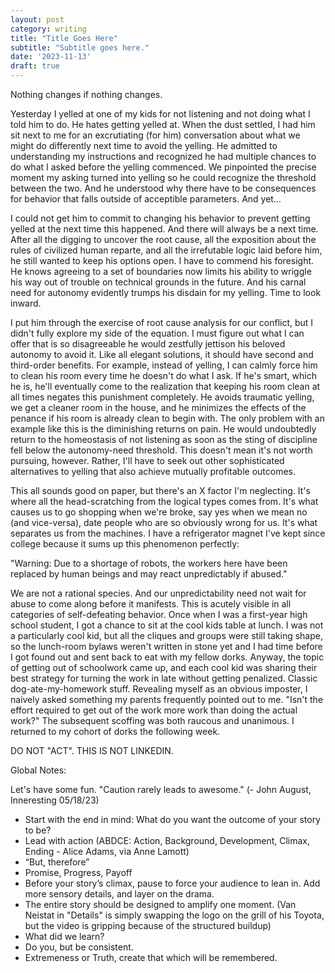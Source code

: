 ```yaml
---
layout: post
category: writing
title: "Title Goes Here"
subtitle: "Subtitle goes here."
date: '2023-11-13'
draft: true
---
```


Nothing changes if nothing changes.

Yesterday I yelled at one of my kids for not listening and not doing what I told him to do. He hates getting yelled at. When the dust settled, I had him sit next to me for an excrutiating (for him) conversation about what we might do differently next time to avoid the yelling. He admitted to understanding my instructions and recognized he had multiple chances to do what I asked before the yelling commenced. We pinpointed the precise moment my asking turned into yelling so he could recognize the threshold between the two. And he understood why there have to be consequences for behavior that falls outside of acceptible parameters. And yet...

I could not get him to commit to changing his behavior to prevent getting yelled at the next time this happened. And there will always be a next time. After all the digging to uncover the root cause, all the exposition about the rules of civilized human reparte, and all the irrefutable logic laid before him, he still wanted to keep his options open. I have to commend his foresight. He knows agreeing to a set of boundaries now limits his ability to wriggle his way out of trouble on technical grounds in the future. And his carnal need for autonomy evidently trumps his disdain for my yelling. Time to look inward.

I put him through the exercise of root cause analysis for our conflict, but I didn't fully explore my side of the equation. I must figure out what I can offer that is so disagreeable he would zestfully jettison his beloved autonomy to avoid it. Like all elegant solutions, it should have second and third-order benefits. For example, instead of yelling, I can calmly force him to clean his room every time he doesn't do what I ask. If he's smart, which he is, he'll eventually come to the realization that keeping his room clean at all times negates this punishment completely. He avoids traumatic yelling, we get a cleaner room in the house, and he minimizes the effects of the penance if his room is already clean to begin with. The only problem with an example like this is the diminishing returns on pain. He would undoubtedly return to the homeostasis of not listening as soon as the sting of discipline fell below the autonomy-need threshold. This doesn't mean it's not worth pursuing, however. Rather, I'll have to seek out other sophisticated alternatives to yelling that also achieve mutually profitable outcomes.

This all sounds good on paper, but there's an X factor I'm neglecting. It's where all the head-scratching from the logical types comes from. It's what causes us to go shopping when we're broke, say yes when we mean no (and vice-versa), date people who are so obviously wrong for us. It's what separates us from the machines. I have a refrigerator magnet I've kept since college because it sums up this phenomenon perfectly:

"Warning: Due to a shortage of robots, the workers here have been replaced by human beings and may react unpredictably if abused."

We are not a rational species. And our unpredictability need not wait for abuse to come along before it manifests. This is acutely visible in all categories of self-defeating behavior. Once when I was a first-year high school student, I got a chance to sit at the cool kids table at lunch. I was not a particularly cool kid, but all the cliques and groups were still taking shape, so the lunch-room bylaws weren't written in stone yet and I had time before I got found out and sent back to eat with my fellow dorks. Anyway, the topic of getting out of schoolwork came up, and each cool kid was sharing their best strategy for turning the work in late without getting penalized. Classic dog-ate-my-homework stuff. Revealing myself as an obvious imposter, I naively asked something my parents frequently pointed out to me. "Isn't the effort required to get out of the work more work than doing the actual work?" The subsequent scoffing was both raucous and unanimous. I returned to my cohort of dorks the following week.

<!-- Notes for next time: self-defeating is the keyword. Explore that part of our irrationality and talk through some of the finer points of sabotage. -->

<!-- Notes for next time: The concept of cutting your nose off to spite your face. Tell the story about sitting at the cool kids lunch table and listening to them try to get out of doing an assignment. Then naively suggesting that the effort requred to get out of the work was more than the work itself. Something my parents taught me. That was hilariously wrong to them. But I knew it was right. Also, start exploring your sister's attitude toward changing the thing that needs to be changed, and how looking externally will always become chasing dragons sooner or later. -->

DO NOT "ACT". THIS IS NOT LINKEDIN.

Global Notes:

Let's have some fun. "Caution rarely leads to awesome." (- John August, Inneresting 05/18/23)

- Start with the end in mind: What do you want the outcome of your story to be?
- Lead with action (ABDCE: Action, Background, Development, Climax, Ending - Alice Adams, via Anne Lamott)
- “But, therefore”
- Promise, Progress, Payoff
- Before your story’s climax, pause to force your audience to lean in. Add more sensory details, and layer on the drama.
- The entire story should be designed to amplify one moment. (Van Neistat in "Details" is simply swapping the logo on the grill of his Toyota, but the video is gripping because of the structured buildup)
- What did we learn?
- Do you, but be consistent.
- Extremeness or Truth, create that which will be remembered.